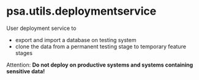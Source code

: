 # psa.utils.deploymentservice

User deployment service to

- export and import a database on testing system
- clone the data from a permanent testing stage to temporary feature stages

Attention: **Do not deploy on productive systems and systems containing sensitive data!**
